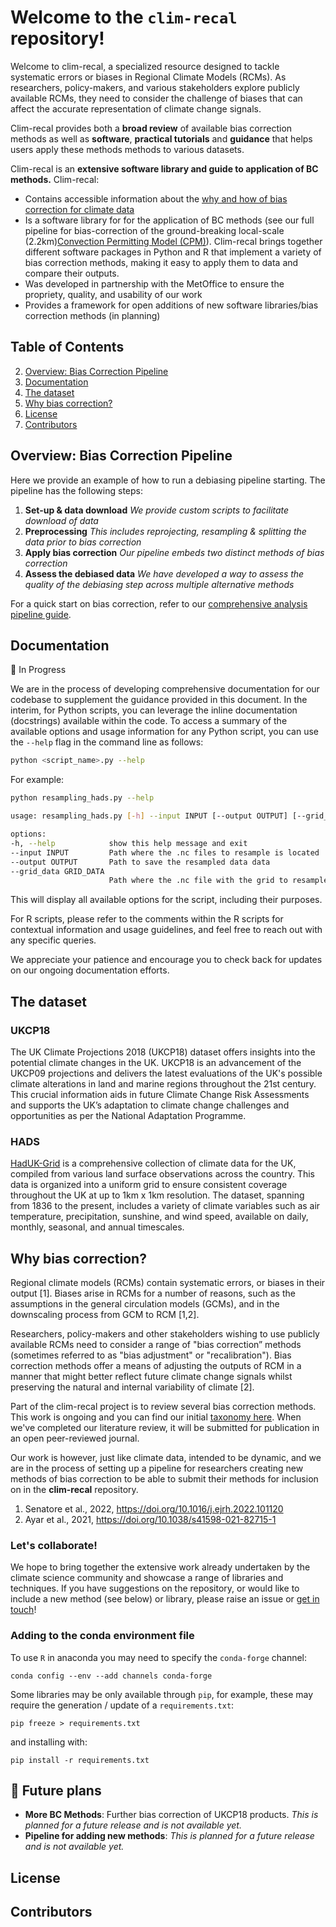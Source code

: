 # Welcome to the `clim-recal` repository! 

Welcome to clim-recal, a specialized resource designed to tackle systematic errors or biases in Regional Climate Models (RCMs). As researchers, policy-makers, and various stakeholders explore publicly available RCMs, they need to consider the challenge of biases that can affect the accurate representation of climate change signals. 

Clim-recal provides both a **broad review** of available bias correction methods as well as **software**, **practical tutorials** and **guidance** that helps users apply these methods methods to various datasets.

Clim-recal is an **extensive software library and guide to application of BC methods.** Clim-recal: 

- Contains accessible information about the [why and how of bias correction for climate data](#why-bias-correction)
- Is a software library for for the application of BC methods (see our full pipeline for bias-correction of the ground-breaking local-scale (2.2km)[Convection Permitting Model (CPM)](https://www.metoffice.gov.uk/pub/data/weather/uk/ukcp18/science-reports/UKCP-Convection-permitting-model-projections-report.pdf)). Clim-recal brings together different software packages in Python and R that implement a variety of bias correction methods, making it easy to apply them to data and compare their outputs.
- Was developed in partnership with the MetOffice to ensure the propriety, quality, and usability of our work
- Provides a framework for open additions of new software libraries/bias correction methods (in planning)

## Table of Contents

2. [Overview: Bias Correction Pipeline](#overview-bias-correction-pipeline)
3. [Documentation](#documentation)
4. [The dataset](#the-dataset)
4. [Why bias correction?](#why-bias-correction)
8. [License](#license)
9. [Contributors](#contributors)

## Overview: Bias Correction Pipeline

Here we provide an example of how to run a debiasing pipeline starting. The pipeline has the following steps:

1. **Set-up & data download**
    *We provide custom scripts to facilitate download of data*
2. **Preprocessing**
    *This includes reprojecting, resampling & splitting the data prior to bias correction*
5. **Apply bias correction**
    *Our pipeline embeds two distinct methods of bias correction*
6. **Assess the debiased data**
    *We have developed a way to assess the quality of the debiasing step across multiple alternative methods*

For a quick start on bias correction, refer to our [comprehensive analysis pipeline guide](https://github.com/alan-turing-institute/clim-recal/blob/documentation/docs/pipeline_guidance.md).

## Documentation
🚧 In Progress

We are in the process of developing comprehensive documentation for our codebase to supplement the guidance provided in this document. In the interim, for Python scripts, you can leverage the inline documentation (docstrings) available within the code. To access a summary of the available options and usage information for any Python script, you can use the `--help` flag in the command line as follows:

  ```sh
  python <script_name>.py --help
  ```
  For example:
  ```sh
  python resampling_hads.py --help

  usage: resampling_hads.py [-h] --input INPUT [--output OUTPUT] [--grid_data GRID_DATA]

  options:
  -h, --help            show this help message and exit
  --input INPUT         Path where the .nc files to resample is located
  --output OUTPUT       Path to save the resampled data data
  --grid_data GRID_DATA
                        Path where the .nc file with the grid to resample is located
  ```
This will display all available options for the script, including their purposes.

For R scripts, please refer to the comments within the R scripts for contextual information and usage guidelines, and feel free to reach out with any specific queries.

We appreciate your patience and encourage you to check back for updates on our ongoing documentation efforts.
## The dataset

### UKCP18
The UK Climate Projections 2018 (UKCP18) dataset offers insights into the potential climate changes in the UK. UKCP18 is an advancement of the UKCP09 projections and delivers the latest evaluations of the UK's possible climate alterations in land and marine regions throughout the 21st century. This crucial information aids in future Climate Change Risk Assessments and supports the UK’s adaptation to climate change challenges and opportunities as per the National Adaptation Programme.

### HADS
[HadUK-Grid](https://www.metoffice.gov.uk/research/climate/maps-and-data/data/haduk-grid/haduk-grid) is a comprehensive collection of climate data for the UK, compiled from various land surface observations across the country. This data is organized into a uniform grid to ensure consistent coverage throughout the UK at up to 1km x 1km resolution. The dataset, spanning from 1836 to the present, includes a variety of climate variables such as air temperature, precipitation, sunshine, and wind speed, available on daily, monthly, seasonal, and annual timescales. 

## Why bias correction?

Regional climate models (RCMs) contain systematic errors, or biases in their output [1]. Biases arise in RCMs for a number of reasons, such as the assumptions in the general circulation models (GCMs), and in the downscaling process from GCM to RCM [1,2].

Researchers, policy-makers and other stakeholders wishing to use publicly available RCMs need to consider a range of "bias correction” methods (sometimes referred to as "bias adjustment" or "recalibration"). Bias correction methods offer a means of adjusting the outputs of RCM in a manner that might better reflect future climate change signals whilst preserving the natural and internal variability of climate [2]. 

Part of the clim-recal project is to review several bias correction methods. This work is ongoing and you can find our initial [taxonomy here](https://docs.google.com/spreadsheets/d/18LIc8omSMTzOWM60aFNv1EZUl1qQN_DG8HFy1_0NdWk/edit?usp=sharing). When we've completed our literature review, it will be submitted for publication in an open peer-reviewed journal. 

Our work is however, just like climate data,  intended to be dynamic, and we are in the process of setting up a pipeline for researchers creating new methods of bias correction to be able to submit their methods for inclusion on in the **clim-recal** repository. 

 1. Senatore et al., 2022, https://doi.org/10.1016/j.ejrh.2022.101120 
 2. Ayar et al., 2021, https://doi.org/10.1038/s41598-021-82715-1 


### Let's collaborate!

We hope to bring together the extensive work already undertaken by the climate science community and showcase a range of libraries and techniques. If you have suggestions on the repository, or would like to include a new method (see below) or library, please raise an issue or [get in touch](mailto:clim-recal@turing.ac.uk)! 

### Adding to the conda environment file 

To use `R` in anaconda you may need to specify the `conda-forge` channel:

```
conda config --env --add channels conda-forge
```

Some libraries may be only available through `pip`, for example, these may
require the generation / update of a `requirements.txt`:

```
pip freeze > requirements.txt
```

and installing with:

```
pip install -r requirements.txt
```

## 🚧 Future plans

- **More BC Methods**: Further bias correction of UKCP18 products. *This is planned for a future release and is not available yet.*
- **Pipeline for adding new methods**: *This is planned for a future release and is not available yet.*

## License

## Contributors
